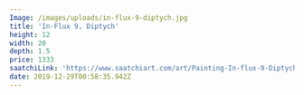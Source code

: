```yaml
---
Image: /images/uploads/in-flux-9-diptych.jpg
title: 'In-Flux 9, Diptych'
height: 12
width: 20
depth: 1.5
price: 1333
saatchiLink: 'https://www.saatchiart.com/art/Painting-In-flux-9-Diptych/189576/2494365/view'
date: 2019-12-29T00:58:35.942Z
---
```


